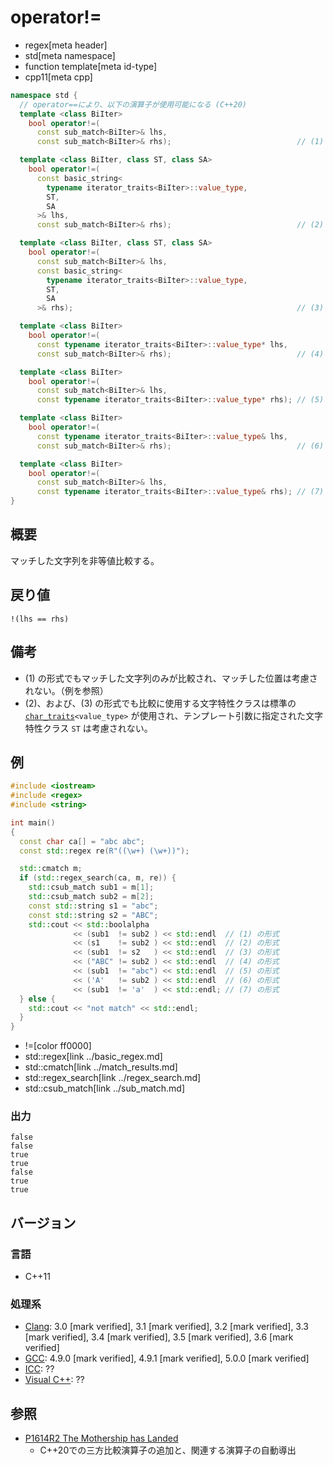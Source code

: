 # operator!=
* regex[meta header]
* std[meta namespace]
* function template[meta id-type]
* cpp11[meta cpp]

```cpp
namespace std {
  // operator==により、以下の演算子が使用可能になる (C++20)
  template <class BiIter>
    bool operator!=(
      const sub_match<BiIter>& lhs,
      const sub_match<BiIter>& rhs);                            // (1) C++11

  template <class BiIter, class ST, class SA>
    bool operator!=(
      const basic_string<
        typename iterator_traits<BiIter>::value_type,
        ST,
        SA
      >& lhs,
      const sub_match<BiIter>& rhs);                            // (2) C++11

  template <class BiIter, class ST, class SA>
    bool operator!=(
      const sub_match<BiIter>& lhs,
      const basic_string<
        typename iterator_traits<BiIter>::value_type,
        ST,
        SA
      >& rhs);                                                  // (3) C++11

  template <class BiIter>
    bool operator!=(
      const typename iterator_traits<BiIter>::value_type* lhs,
      const sub_match<BiIter>& rhs);                            // (4) C++11

  template <class BiIter>
    bool operator!=(
      const sub_match<BiIter>& lhs,
      const typename iterator_traits<BiIter>::value_type* rhs); // (5) C++11

  template <class BiIter>
    bool operator!=(
      const typename iterator_traits<BiIter>::value_type& lhs,
      const sub_match<BiIter>& rhs);                            // (6) C++11

  template <class BiIter>
    bool operator!=(
      const sub_match<BiIter>& lhs,
      const typename iterator_traits<BiIter>::value_type& rhs); // (7) C++11
}
```

## 概要
マッチした文字列を非等値比較する。


## 戻り値
`!(lhs == rhs)`

## 備考
- (1) の形式でもマッチした文字列のみが比較され、マッチした位置は考慮されない。（例を参照）
- (2)、および、(3) の形式でも比較に使用する文字特性クラスは標準の [`char_traits`](../../string/char_traits.md)`<value_type>` が使用され、テンプレート引数に指定された文字特性クラス `ST` は考慮されない。


## 例
```cpp example
#include <iostream>
#include <regex>
#include <string>

int main()
{
  const char ca[] = "abc abc";
  const std::regex re(R"((\w+) (\w+))");

  std::cmatch m;
  if (std::regex_search(ca, m, re)) {
    std::csub_match sub1 = m[1];
    std::csub_match sub2 = m[2];
    const std::string s1 = "abc";
    const std::string s2 = "ABC";
    std::cout << std::boolalpha
              << (sub1  != sub2 ) << std::endl  // (1) の形式
              << (s1    != sub2 ) << std::endl  // (2) の形式
              << (sub1  != s2   ) << std::endl  // (3) の形式
              << ("ABC" != sub2 ) << std::endl  // (4) の形式
              << (sub1  != "abc") << std::endl  // (5) の形式
              << ('A'   != sub2 ) << std::endl  // (6) の形式
              << (sub1  != 'a'  ) << std::endl; // (7) の形式
  } else {
    std::cout << "not match" << std::endl;
  }
}
```
* !=[color ff0000]
* std::regex[link ../basic_regex.md]
* std::cmatch[link ../match_results.md]
* std::regex_search[link ../regex_search.md]
* std::csub_match[link ../sub_match.md]

### 出力
```
false
false
true
true
false
true
true
```


## バージョン
### 言語
- C++11

### 処理系
- [Clang](/implementation.md#clang): 3.0 [mark verified], 3.1 [mark verified], 3.2 [mark verified], 3.3 [mark verified], 3.4 [mark verified], 3.5 [mark verified], 3.6 [mark verified]
- [GCC](/implementation.md#gcc): 4.9.0 [mark verified], 4.9.1 [mark verified], 5.0.0 [mark verified]
- [ICC](/implementation.md#icc): ??
- [Visual C++](/implementation.md#visual_cpp): ??

## 参照
- [P1614R2 The Mothership has Landed](https://www.open-std.org/jtc1/sc22/wg21/docs/papers/2019/p1614r2.html)
    - C++20での三方比較演算子の追加と、関連する演算子の自動導出
